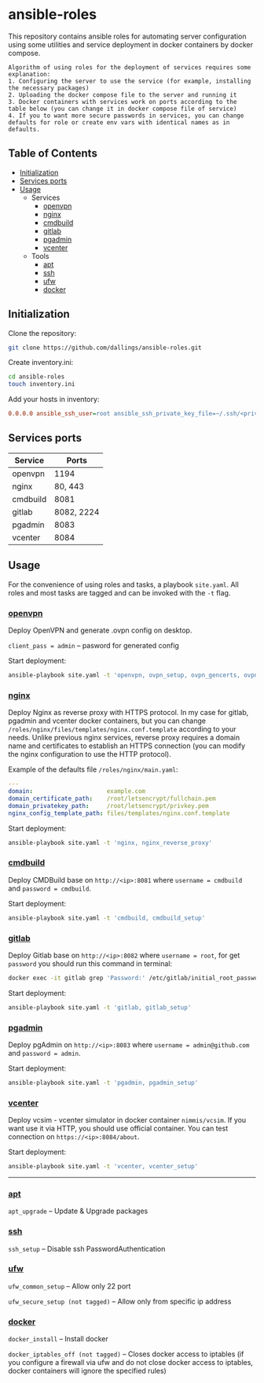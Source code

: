 # ansible-roles

This repository contains ansible roles for automating server configuration using some utilities and service deployment in docker containers by docker compose.

```
Algorithm of using roles for the deployment of services requires some explanation:
1. Configuring the server to use the service (for example, installing the necessary packages)
2. Uploading the docker compose file to the server and running it
3. Docker containers with services work on ports according to the table below (you can change it in docker compose file of service)
4. If you to want more secure passwords in services, you can change defaults for role or create env vars with identical names as in defaults.
```

## Table of Contents

- [Initialization](#initialization)
- [Services ports](#services-ports)
- [Usage](#usage)
    - Services
        - [openvpn](#openvpn)
        - [nginx](#nginx)
        - [cmdbuild](#cmdbuild)
        - [gitlab](#gitlab)
        - [pgadmin](#pgadmin)
        - [vcenter](#vcenter)
    - Tools
        - [apt](#apt)
        - [ssh](#ssh)
        - [ufw](#ufw)
        - [docker](#docker)

## Initialization

Clone the repository:

```bash
git clone https://github.com/dallings/ansible-roles.git
```

Create inventory.ini:

```bash
cd ansible-roles
touch inventory.ini
```

Add your hosts in inventory:

```ini
0.0.0.0 ansible_ssh_user=root ansible_ssh_private_key_file=~/.ssh/<private key>
```

## Services ports

| Service   | Ports      |
| --------- | ---------- |
| openvpn   | 1194       |
| nginx     | 80, 443    |
| cmdbuild  | 8081       |
| gitlab    | 8082, 2224 |
| pgadmin   | 8083       |
| vcenter   | 8084       |

## Usage

For the convenience of using roles and tasks, a playbook `site.yaml`. All roles and most tasks are tagged and can be invoked with the `-t` flag.

### [openvpn](roles/openvpn/)

Deploy OpenVPN and generate .ovpn config on desktop.

`client_pass = admin` – pasword for generated config

Start deployment:

```bash
ansible-playbook site.yaml -t 'openvpn, ovpn_setup, ovpn_gencerts, ovpn_genprofile'
```

### [nginx](roles/nginx/)

Deploy Nginx as reverse proxy with HTTPS protocol. In my case for gitlab, pgadmin and vcenter docker containers, but you can change `/roles/nginx/files/templates/nginx.conf.template` according to your needs. Unlike previous nginx services, reverse proxy requires a domain name and certificates to establish an HTTPS connection (you can modify the nginx configuration to use the HTTP protocol).

Example of the defaults file `/roles/nginx/main.yaml`:

```yaml
---
domain:                     example.com
domain_certificate_path:    /root/letsencrypt/fullchain.pem
domain_privatekey_path:     /root/letsencrypt/privkey.pem
nginx_config_template_path: files/templates/nginx.conf.template
```

Start deployment:

```bash
ansible-playbook site.yaml -t 'nginx, nginx_reverse_proxy'
```

### [cmdbuild](roles/cmdbuild/)

Deploy CMDBuild base on `http://<ip>:8081` where `username = cmdbuild` and `password = cmdbuild`.

Start deployment:

```bash
ansible-playbook site.yaml -t 'cmdbuild, cmdbuild_setup'
```

### [gitlab](roles/gitlab/)

Deploy Gitlab base on `http://<ip>:8082` where `username = root`, for get `password` you should run this command in terminal:

```bash
docker exec -it gitlab grep 'Password:' /etc/gitlab/initial_root_password
```

Start deployment:

```bash
ansible-playbook site.yaml -t 'gitlab, gitlab_setup'
```

### [pgadmin](roles/pgadmin/)

Deploy pgAdmin on `http://<ip>:8083` where `username = admin@github.com` and `password = admin`.

Start deployment:

```bash
ansible-playbook site.yaml -t 'pgadmin, pgadmin_setup'
```

### [vcenter](roles/vcenter/)

Deploy vcsim - vcenter simulator in docker container `nimmis/vcsim`. If you want use it via HTTP, you should use official container. You can test connection on `https://<ip>:8084/about`. 

Start deployment:

```bash
ansible-playbook site.yaml -t 'vcenter, vcenter_setup'
```

---

### [apt](roles/apt/)

`apt_upgrade` – Update & Upgrade packages

### [ssh](roles/ssh/)

`ssh_setup` – Disable ssh PasswordAuthentication

### [ufw](roles/ufw/)

`ufw_common_setup` – Allow only 22 port

`ufw_secure_setup (not tagged)` – Allow only from specific ip address

### [docker](roles/docker/)

`docker_install` – Install docker

`docker_iptables_off (not tagged)` – Closes docker access to iptables (if you configure a firewall via ufw and do not close docker access to iptables, docker containers will ignore the specified rules)
